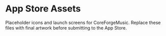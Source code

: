 # App Store Assets

Placeholder icons and launch screens for CoreForgeMusic. Replace these files with final artwork before submitting to the App Store.
